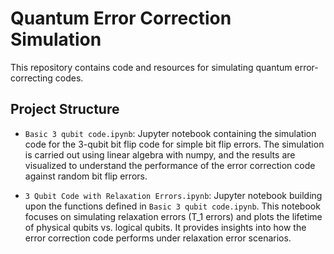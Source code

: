 # Quantum Error Correction Simulation

This repository contains code and resources for simulating quantum error-correcting codes.

## Project Structure

- `Basic 3 qubit code.ipynb`: Jupyter notebook containing the simulation code for the 3-qubit bit flip code for simple bit flip errors. The simulation is carried out using linear algebra with numpy, and the results are visualized to understand the performance of the error correction code against random bit flip errors.

- `3 Qubit Code with Relaxation Errors.ipynb`: Jupyter notebook building upon the functions defined in `Basic 3 qubit code.ipynb`. This notebook focuses on simulating relaxation errors (T_1 errors) and plots the lifetime of physical qubits vs. logical qubits. It provides insights into how the error correction code performs under relaxation error scenarios.
